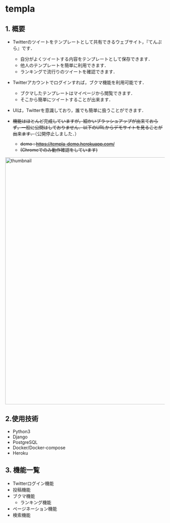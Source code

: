 # templa

## 1. 概要
- Twitterのツイートをテンプレートとして共有できるウェブサイト，『てんぷら』です．
  - 自分がよくツイートする内容をテンプレートとして保存できます．
  - 他人のテンプレートを簡単に利用できます．
  - ランキングで流行りのツイートを確認できます．

- Twitterアカウントでログインすれば，ブクマ機能を利用可能です．
  - ブクマしたテンプレートはマイページから閲覧できます．
  - そこから簡単にツイートすることが出来ます．

- UIは，Twitterを意識しており，誰でも簡単に扱うことができます．

- ~~機能はほとんど完成していますが，細かいブラッシュアップが出来ておらず，一般に公開はしておりません．以下のURLからデモサイトを見ることが出来ます．~~（公開停止しました．）
  - ~~demo : https://templa-demo.herokuapp.com/~~
  - ~~(Chromeでのみ動作確認をしています)~~
  
<img width="780" alt="thumbnail" src="https://user-images.githubusercontent.com/48323671/94358563-006f5200-00dd-11eb-9ab3-63f3a8b881df.png">

## 2.使用技術

- Python3
- Django
- PostgreSQL
- Docker/Docker-compose
- Heroku

## 3. 機能一覧
- Twitterログイン機能
- 投稿機能
- ブクマ機能
  - ランキング機能
- ページネーション機能
- 検索機能
